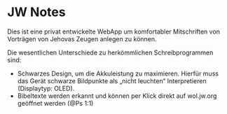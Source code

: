 # JW Notes
Dies ist eine privat entwickelte WebApp um komfortabler Mitschriften von Vorträgen von Jehovas Zeugen anlegen zu können.

Die wesentlichen Unterschiede zu herkömmlichen Schreibprogrammen sind:
- Schwarzes Design, um die Akkuleistung zu maximieren. Hierfür muss das Gerät schwarze Bildpunkte als „nicht leuchten“ Interpretieren (Displaytyp: OLED).
- Bibeltexte werden erkannt und können per Klick direkt auf wol.jw.org geöffnet werden (@Ps 1:1)